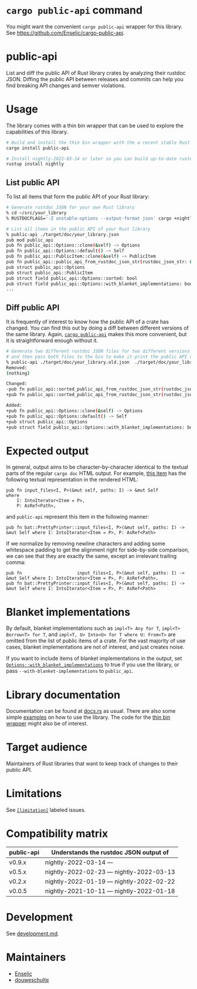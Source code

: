 # `cargo public-api` command

You might want the convenient `cargo public-api` wrapper for this library. See https://github.com/Enselic/cargo-public-api.

# public-api

List and diff the public API of Rust library crates by analyzing their rustdoc JSON. Diffing the public API between releases and commits can help you find breaking API changes and semver violations.

# Usage

The library comes with a thin bin wrapper that can be used to explore the capabilities of this library.

```bash
# Build and install the thin bin wrapper with the a recent stable Rust toolchain
cargo install public-api

# Install nightly-2022-03-14 or later so you can build up-to-date rustdoc JSON files
rustup install nightly
```

## List public API

To list all items that form the public API of your Rust library:

```bash
# Generate rustdoc JSON for your own Rust library
% cd ~/src/your_library
% RUSTDOCFLAGS='-Z unstable-options --output-format json' cargo +nightly doc --lib --no-deps

# List all items in the public API of your Rust library
% public-api ./target/doc/your_library.json
pub mod public_api
pub fn public_api::Options::clone(&self) -> Options
pub fn public_api::Options::default() -> Self
pub fn public_api::PublicItem::clone(&self) -> PublicItem
pub fn public_api::public_api_from_rustdoc_json_str(rustdoc_json_str: &str, options: Options) -> Result<Vec<PublicItem>>
pub struct public_api::Options
pub struct public_api::PublicItem
pub struct field public_api::Options::sorted: bool
pub struct field public_api::Options::with_blanket_implementations: bool
...
```

## Diff public API

It is frequently of interest to know how the public API of a crate has changed. You can find this out by doing a diff between different versions of the same library. Again, [`cargo public-api`](https://github.com/Enselic/cargo-public-api) makes this more convenient, but it is straightforward enough without it.

```bash
# Generate two different rustdoc JSON files for two different versions of your library
# and then pass both files to the bin to make it print the public API diff
% public-api ./target/doc/your_library.old.json  ./target/doc/your_library.json
Removed:
(nothing)

Changed:
-pub fn public_api::sorted_public_api_from_rustdoc_json_str(rustdoc_json_str: &str) -> Result<Vec<PublicItem>>
+pub fn public_api::sorted_public_api_from_rustdoc_json_str(rustdoc_json_str: &str, options: Options) -> Result<Vec<PublicItem>>

Added:
+pub fn public_api::Options::clone(&self) -> Options
+pub fn public_api::Options::default() -> Self
+pub struct public_api::Options
+pub struct field public_api::Options::with_blanket_implementations: bool
```

# Expected output

In general, output aims to be character-by-character identical to the textual parts of the regular `cargo doc` HTML output. For example, [this item](https://docs.rs/bat/0.20.0/bat/struct.PrettyPrinter.html#method.input_files) has the following textual representation in the rendered HTML:

```
pub fn input_files<I, P>(&mut self, paths: I) -> &mut Self
where
    I: IntoIterator<Item = P>,
    P: AsRef<Path>,
```

and `public-api` represent this item in the following manner:

```
pub fn bat::PrettyPrinter::input_files<I, P>(&mut self, paths: I) -> &mut Self where I: IntoIterator<Item = P>, P: AsRef<Path>
```

If we normalize by removing newline characters and adding some whitespace padding to get the alignment right for side-by-side comparison, we can see that they are exactly the same, except an irrelevant trailing comma:

```
pub fn                     input_files<I, P>(&mut self, paths: I) -> &mut Self where I: IntoIterator<Item = P>, P: AsRef<Path>,
pub fn bat::PrettyPrinter::input_files<I, P>(&mut self, paths: I) -> &mut Self where I: IntoIterator<Item = P>, P: AsRef<Path>
```

# Blanket implementations

By default, blanket implementations such as `impl<T> Any for T`, `impl<T> Borrow<T> for T`, and `impl<T, U> Into<U> for T where U: From<T>` are omitted from the list of public items of a crate. For the vast majority of use cases, blanket implementations are not of interest, and just creates noise.

If you want to include items of blanket implementations in the output, set [`Options::with_blanket_implementations`](https://docs.rs/public-api/latest/public_api/struct.Options.html#structfield.with_blanket_implementations) to true if you use the library, or pass `--with-blanket-implementations` to `public_api`.

# Library documentation

Documentation can be found at [docs.rs](https://docs.rs/public-api/latest/public-api/) as usual. There are also some simple [examples](https://github.com/Enselic/public-api/tree/main/examples) on how to use the library. The code for the [thin bin wrapper](https://github.com/Enselic/public-api/blob/main/src/main.rs) might also be of interest.

# Target audience

Maintainers of Rust libraries that want to keep track of changes to their public API.

# Limitations

See [`[limitation]`](https://github.com/Enselic/public-api/labels/limitation)
labeled issues.

# Compatibility matrix

| public-api    | Understands the rustdoc JSON output of  |
| ------------- | --------------------------------------- |
| v0.9.x        | nightly-2022-03-14 —                    |
| v0.5.x        | nightly-2022-02-23 — nightly-2022-03-13 |
| v0.2.x        | nightly-2022-01-19 — nightly-2022-02-22 |
| v0.0.5        | nightly-2021-10-11 — nightly-2022-01-18 |

# Development

See [development.md](./doc/development.md).

# Maintainers

- [Enselic](https://github.com/Enselic)
- [douweschulte](https://github.com/douweschulte)
